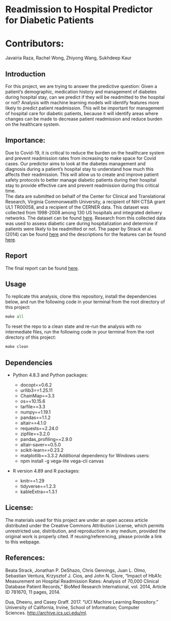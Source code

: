 # Readmission to Hospital Predictor for Diabetic Patients 

# Contributors: 
Javairia Raza, Rachel Wong, Zhiyong Wang, Sukhdeep Kaur

## Introduction 
For this project, we are trying to answer the predictive question: Given a patient’s demographic, medication history and management of diabetes during hospital stay, can we predict if they will be readmitted to the hospital or not?  Analysis with machine learning models will identify features more likely to predict patient readmission. This will be important for management of hospital care for diabetic patients, because it will identify areas where changes can be made to decrease patient readmission and reduce burden on the healthcare system.

## Importance:
Due to Covid-19, it is critical to reduce the burden on the healthcare system and prevent readmission rates from increasing to make space for Covid cases. Our predictor aims to look at the diabetes management and diagnosis during a patient’s hospital stay to understand how much this affects their readmission. This will allow us to create and improve patient safety protocols to better manage diabetic patients during their hospital stay to provide effective care and prevent readmission during this critical time.  
The data are submitted on behalf of the Center for Clinical and Translational Research, Virginia Commonwealth University, a recipient of NIH CTSA grant UL1 TR00058, and a recipient of the CERNER data. This dataset was collected from 1998-2008 among 130 US hospitals and integrated delivery networks. The dataset can be found [here](https://archive.ics.uci.edu/ml/datasets/diabetes+130-us+hospitals+for+years+1999-2008#). Research from this collected data was used to assess diabetic care during hospitalization and determine if patients were likely to be readmitted or not. The paper by Strack et al. (2014) can be found [here](https://www.hindawi.com/journals/bmri/2014/781670/) and the descriptions for the features can be found [here](https://www.hindawi.com/journals/bmri/2014/781670/tab1/). 

## Report 
The final report can be found [here](https://github.com/UBC-MDS/group29/blob/main/doc/SCRIPT5.Rmd). 

## Usage
To replicate this analysis, clone this repository, install the dependencies below, and run the following code in your terminal from the root directory of this project:

```python
make all
```
To reset the repo to a clean state and re-run the analysis with no intermediate files, run the following code in your terminal from the root directory of this project:

```python
make clean
```

## Dependencies 
* Python 4.8.3 and Python packages:
  * docopt==0.6.2
  * urllib3==1.25.11
  * ChainMap==3.3
  * os==10.15.6
  * tarfile==3.3
  * numpy==1.19.1
  * pandas==1.1.2
  * altair==4.1.0
  * requests==2.24.0
  * zipfile==3.2.0
  * pandas_profiling==2.9.0
  * altair-saver==0.5.0
  * scikit-learn==0.23.2
  * matplotlib==3.3.2
  Additional dependency for Windows users:
  * npm install -g vega-lite vega-cli canvas
 
* R version 4.89 and R packages:
  * knitr==1.29
  * tidyverse==1.2.3
  * kableExtra==1.3.1

## License:
The materials used for this project are under an open access article distributed under the Creative Commons Attribution License, which permits unrestricted use, distribution, and reproduction in any medium, provided the original work is properly cited. If reusing/referencing, please provide a link to this webpage. 

## References:
Beata Strack, Jonathan P. DeShazo, Chris Gennings, Juan L. Olmo, Sebastian Ventura, Krzysztof J. Cios, and John N. Clore, “Impact of HbA1c Measurement on Hospital Readmission Rates: Analysis of 70,000 Clinical Database Patient Records,” BioMed Research International, vol. 2014, Article ID 781670, 11 pages, 2014.

Dua, Dheeru, and Casey Graff. 2017. “UCI Machine Learning Repository.” University of California, Irvine, School of Information; Computer Sciences. http://archive.ics.uci.edu/ml.

